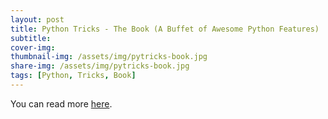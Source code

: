 ```yaml
---
layout: post
title: Python Tricks - The Book (A Buffet of Awesome Python Features)
subtitle: 
cover-img: 
thumbnail-img: /assets/img/pytricks-book.jpg
share-img: /assets/img/pytricks-book.jpg
tags: [Python, Tricks, Book]
---
```


You can read more [here](https://realpython.com/products/python-tricks-book/).


